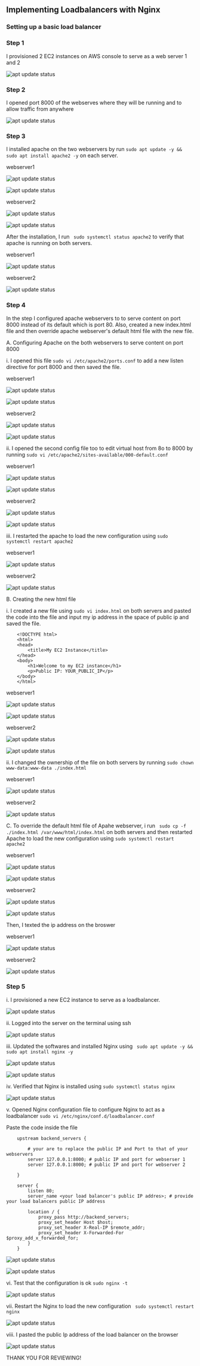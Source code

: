 ## Implementing Loadbalancers with Nginx

### Setting up a basic load balancer

### Step 1

I provisioned 2 EC2 instances on AWS console to serve as a web server 1 and 2

![apt update status](./images/1.PNG)

### Step 2

I opened port 8000 of the webserves where they will be running and to allow traffic from anywhere

![apt update status](./images/2.PNG)

### Step 3

I installed apache on the two webservers by run `sudo apt update -y &&  sudo apt install apache2 -y`
on each server.

webserver1

![apt update status](./images/3a.PNG)

![apt update status](./images/3b.PNG)

webserver2

![apt update status](./images/4a.PNG)

![apt update status](./images/4b.PNG)

After the installation, I run ` sudo systemctl status apache2` to verify that apache is running on both servers.

webserver1

![apt update status](./images/3c.PNG)

webserver2

![apt update status](./images/4c.PNG)

### Step 4

In the step I configured apache webservers to to serve content on port 8000 instead of its default which is port 80. Also, created a new index.html file and then override apache webserver's default html file with the new file.

A. Configuring Apache on the both webservers to serve content on port 8000

i. I opened this file `sudo vi /etc/apache2/ports.conf` to add a new listen directive for port 8000 and then saved the file.

webserver1

![apt update status](./images/5a.PNG)

![apt update status](./images/5b.PNG)

webserver2

![apt update status](./images/6a.PNG)

![apt update status](./images/6b.PNG)

ii. I opened the second config file too to edit virtual host from 8o to 8000 by running `sudo vi /etc/apache2/sites-available/000-default.conf`

webserver1

![apt update status](./images/7a.PNG)

![apt update status](./images/7b.PNG)

webserver2

![apt update status](./images/8a.PNG)

![apt update status](./images/8b.PNG)

iii. I restarted the apache to load the new configuration using `sudo systemctl restart apache2`

webserver1

![apt update status](./images/9.PNG)

webserver2

![apt update status](./images/10.PNG)

B. Creating the new html file

i. I created a new file using `sudo vi index.html` on both servers and pasted the code into the file and input my ip address in the space of public ip and saved the file.

        <!DOCTYPE html>
        <html>
        <head>
            <title>My EC2 Instance</title>
        </head>
        <body>
            <h1>Welcome to my EC2 instance</h1>
            <p>Public IP: YOUR_PUBLIC_IP</p>
        </body>
        </html>


 

 webserver1

![apt update status](./images/11a.PNG)

![apt update status](./images/11b.PNG)

webserver2

![apt update status](./images/12a.PNG)  

![apt update status](./images/12b.PNG)

ii. I changed the ownership of the file on both servers by running `sudo chown www-data:www-data ./index.html` 

webserver1

![apt update status](./images/13.PNG)

webserver2

![apt update status](./images/14.PNG)

C. To override the default html file of Apahe webserver, i run ` sudo cp -f ./index.html /var/www/html/index.html` on both servers and then restarted Apache to load the new configuration using `sudo systemctl restart apache2`

webserver1

![apt update status](./images/15.PNG)

![apt update status](./images/17.PNG)

webserver2

![apt update status](./images/16.PNG)

![apt update status](./images/18.PNG)

Then, I texted the ip address on the broswer

webserver1

![apt update status](./images/19.PNG)

webserver2

![apt update status](./images/20.PNG)

### Step 5

i. I provisioned a new EC2 instance to serve as a loadbalancer. 

![apt update status](./images/21.PNG)

ii. Logged into the server on the terminal using ssh

![apt update status](./images/22.PNG)

iii. Updated the softwares and installed Nginx using ` sudo apt update -y && sudo apt install nginx -y` 

![apt update status](./images/23a.PNG)

![apt update status](./images/23b.PNG)

iv. Verified that Nginx is installed using `sudo systemctl status nginx`

![apt update status](./images/24.PNG)

v. Opened Nginx configuration file to configure Nginx to act as a loadbalancer `sudo vi /etc/nginx/conf.d/loadbalancer.conf`

Paste the code inside the file 
        
        upstream backend_servers {

            # your are to replace the public IP and Port to that of your webservers
            server 127.0.0.1:8000; # public IP and port for webserser 1
            server 127.0.0.1:8000; # public IP and port for webserver 2

        }

        server {
            listen 80;
            server_name <your load balancer's public IP addres>; # provide your load balancers public IP address

            location / {
                proxy_pass http://backend_servers;
                proxy_set_header Host $host;
                proxy_set_header X-Real-IP $remote_addr;
                proxy_set_header X-Forwarded-For $proxy_add_x_forwarded_for;
            }
        }
    
![apt update status](./images/25a.PNG)

![apt update status](./images/25b.PNG)

vi. Test that the configuration is ok `sudo nginx -t`

![apt update status](./images/26.PNG)

vii. Restart the Nginx to load the new configuration ` sudo systemctl restart nginx`

![apt update status](./images/27.PNG)

viii. I pasted the public Ip address of the load balancer on the browser

![apt update status](./images/29.PNG)

THANK YOU FOR REVIEWING!




